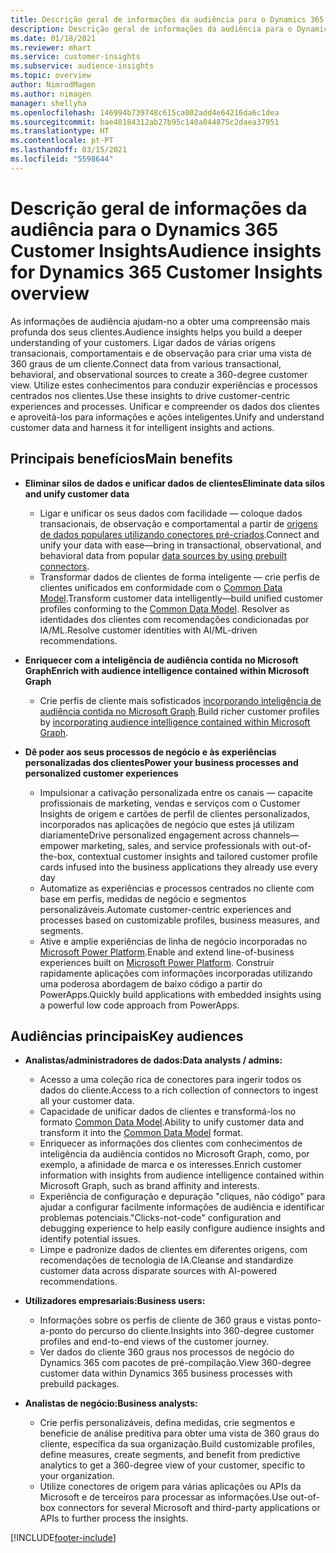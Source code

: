 ```yaml
---
title: Descrição geral de informações da audiência para o Dynamics 365 Customer Insights
description: Descrição geral de informações da audiência para o Dynamics 365 Customer Insights.
ms.date: 01/18/2021
ms.reviewer: mhart
ms.service: customer-insights
ms.subservice: audience-insights
ms.topic: overview
author: NimrodMagen
ms.author: nimagen
manager: shellyha
ms.openlocfilehash: 146994b739748c615ca002add4e64216da6c1dea
ms.sourcegitcommit: bae40184312ab27b95c140a044875c2daea37951
ms.translationtype: HT
ms.contentlocale: pt-PT
ms.lasthandoff: 03/15/2021
ms.locfileid: "5598644"
---
```

# <a name="audience-insights-for-dynamics-365-customer-insights-overview"></a><span data-ttu-id="43b91-103">Descrição geral de informações da audiência para o Dynamics 365 Customer Insights</span><span class="sxs-lookup"><span data-stu-id="43b91-103">Audience insights for Dynamics 365 Customer Insights overview</span></span>

<span data-ttu-id="43b91-104">As informações de audiência ajudam-no a obter uma compreensão mais profunda dos seus clientes.</span><span class="sxs-lookup"><span data-stu-id="43b91-104">Audience insights helps you build a deeper understanding of your customers.</span></span> <span data-ttu-id="43b91-105">Ligar dados de várias origens transacionais, comportamentais e de observação para criar uma vista de 360 graus de um cliente.</span><span class="sxs-lookup"><span data-stu-id="43b91-105">Connect data from various transactional, behavioral, and observational sources to create a 360-degree customer view.</span></span> <span data-ttu-id="43b91-106">Utilize estes conhecimentos para conduzir experiências e processos centrados nos clientes.</span><span class="sxs-lookup"><span data-stu-id="43b91-106">Use these insights to drive customer-centric experiences and processes.</span></span> <span data-ttu-id="43b91-107">Unificar e compreender os dados dos clientes e aproveitá-los para informações e ações inteligentes.</span><span class="sxs-lookup"><span data-stu-id="43b91-107">Unify and understand customer data and harness it for intelligent insights and actions.</span></span>

## <a name="main-benefits"></a><span data-ttu-id="43b91-108">Principais benefícios</span><span class="sxs-lookup"><span data-stu-id="43b91-108">Main benefits</span></span> 

- <span data-ttu-id="43b91-109">**Eliminar silos de dados e unificar dados de clientes**</span><span class="sxs-lookup"><span data-stu-id="43b91-109">**Eliminate data silos and unify customer data**</span></span>

  - <span data-ttu-id="43b91-110">Ligar e unificar os seus dados com facilidade — coloque dados transacionais, de observação e comportamental a partir de [origens de dados populares utilizando conectores pré-criados](data-sources.md).</span><span class="sxs-lookup"><span data-stu-id="43b91-110">Connect and unify your data with ease—bring in transactional, observational, and behavioral data from popular [data sources by using prebuilt connectors](data-sources.md).</span></span>
  - <span data-ttu-id="43b91-111">Transformar dados de clientes de forma inteligente — crie perfis de clientes unificados em conformidade com o [Common Data Model](/common-data-model/).</span><span class="sxs-lookup"><span data-stu-id="43b91-111">Transform customer data intelligently—build unified customer profiles conforming to the [Common Data Model](/common-data-model/).</span></span> <span data-ttu-id="43b91-112">Resolver as identidades dos clientes com recomendações condicionadas por IA/ML.</span><span class="sxs-lookup"><span data-stu-id="43b91-112">Resolve customer identities with AI/ML-driven recommendations.</span></span>

- <span data-ttu-id="43b91-113">**Enriquecer com a inteligência de audiência contida no Microsoft Graph**</span><span class="sxs-lookup"><span data-stu-id="43b91-113">**Enrich with audience intelligence contained within Microsoft Graph**</span></span>

  - <span data-ttu-id="43b91-114">Crie perfis de cliente mais sofisticados [incorporando inteligência de audiência contida no Microsoft Graph](enrichment-microsoft-graph.md).</span><span class="sxs-lookup"><span data-stu-id="43b91-114">Build richer customer profiles by [incorporating audience intelligence contained within Microsoft Graph](enrichment-microsoft-graph.md).</span></span>  

- <span data-ttu-id="43b91-115">**Dê poder aos seus processos de negócio e às experiências personalizadas dos clientes**</span><span class="sxs-lookup"><span data-stu-id="43b91-115">**Power your business processes and personalized customer experiences**</span></span>

  - <span data-ttu-id="43b91-116">Impulsionar a cativação personalizada entre os canais — capacite profissionais de marketing, vendas e serviços com o Customer Insights de origem e cartões de perfil de clientes personalizados, incorporados nas aplicações de negócio que estes já utilizam diariamente</span><span class="sxs-lookup"><span data-stu-id="43b91-116">Drive personalized engagement across channels—empower marketing, sales, and service professionals with out-of-the-box, contextual customer insights and tailored customer profile cards infused into the business applications they already use every day</span></span>
  - <span data-ttu-id="43b91-117">Automatize as experiências e processos centrados no cliente com base em perfis, medidas de negócio e segmentos personalizáveis.</span><span class="sxs-lookup"><span data-stu-id="43b91-117">Automate customer-centric experiences and processes based on customizable profiles, business measures, and segments.</span></span>
  - <span data-ttu-id="43b91-118">Ative e amplie experiências de linha de negócio incorporadas no [Microsoft Power Platform](https://powerplatform.microsoft.com/).</span><span class="sxs-lookup"><span data-stu-id="43b91-118">Enable and extend line-of-business experiences built on [Microsoft Power Platform](https://powerplatform.microsoft.com/).</span></span> <span data-ttu-id="43b91-119">Construir rapidamente aplicações com informações incorporadas utilizando uma poderosa abordagem de baixo código a partir do PowerApps.</span><span class="sxs-lookup"><span data-stu-id="43b91-119">Quickly build applications with embedded insights using a powerful low code approach from PowerApps.</span></span>  

## <a name="key-audiences"></a><span data-ttu-id="43b91-120">Audiências principais</span><span class="sxs-lookup"><span data-stu-id="43b91-120">Key audiences</span></span>

- <span data-ttu-id="43b91-121">**Analistas/administradores de dados:**</span><span class="sxs-lookup"><span data-stu-id="43b91-121">**Data analysts / admins:**</span></span>

  - <span data-ttu-id="43b91-122">Acesso a uma coleção rica de conectores para ingerir todos os dados do cliente.</span><span class="sxs-lookup"><span data-stu-id="43b91-122">Access to a rich collection of connectors to ingest all your customer data.</span></span>
  - <span data-ttu-id="43b91-123">Capacidade de unificar dados de clientes e transformá-los no formato [Common Data Model](/common-data-model/).</span><span class="sxs-lookup"><span data-stu-id="43b91-123">Ability to unify customer data and transform it into the [Common Data Model](/common-data-model/) format.</span></span>
  - <span data-ttu-id="43b91-124">Enriquecer as informações dos clientes com conhecimentos de inteligência da audiência contidos no Microsoft Graph, como, por exemplo, a afinidade de marca e os interesses.</span><span class="sxs-lookup"><span data-stu-id="43b91-124">Enrich customer information with insights from audience intelligence contained within Microsoft Graph, such as brand affinity and interests.</span></span>
  - <span data-ttu-id="43b91-125">Experiência de configuração e depuração "cliques, não código" para ajudar a configurar facilmente informações de audiência e identificar problemas potenciais.</span><span class="sxs-lookup"><span data-stu-id="43b91-125">"Clicks-not-code" configuration and debugging experience to help easily configure audience insights and identify potential issues.</span></span>
  - <span data-ttu-id="43b91-126">Limpe e padronize dados de clientes em diferentes origens, com recomendações de tecnologia de IA.</span><span class="sxs-lookup"><span data-stu-id="43b91-126">Cleanse and standardize customer data across disparate sources with AI-powered recommendations.</span></span>  

- <span data-ttu-id="43b91-127">**Utilizadores empresariais:**</span><span class="sxs-lookup"><span data-stu-id="43b91-127">**Business users:**</span></span>

  - <span data-ttu-id="43b91-128">Informações sobre os perfis de cliente de 360 graus e vistas ponto-a-ponto do percurso do cliente.</span><span class="sxs-lookup"><span data-stu-id="43b91-128">Insights into 360-degree customer profiles and end-to-end views of the customer journey.</span></span>
  - <span data-ttu-id="43b91-129">Ver dados do cliente 360 graus nos processos de negócio do Dynamics 365 com pacotes de pré-compilação.</span><span class="sxs-lookup"><span data-stu-id="43b91-129">View 360-degree customer data within Dynamics 365 business processes with prebuild packages.</span></span>

- <span data-ttu-id="43b91-130">**Analistas de negócio:**</span><span class="sxs-lookup"><span data-stu-id="43b91-130">**Business analysts:**</span></span>

  - <span data-ttu-id="43b91-131">Crie perfis personalizáveis, defina medidas, crie segmentos e beneficie de análise preditiva para obter uma vista de 360 graus do cliente, específica da sua organização.</span><span class="sxs-lookup"><span data-stu-id="43b91-131">Build customizable profiles, define measures, create segments, and benefit from predictive analytics to get a 360-degree view of your customer, specific to your organization.</span></span>  
  - <span data-ttu-id="43b91-132">Utilize conectores de origem para várias aplicações ou APIs da Microsoft e de terceiros para processar as informações.</span><span class="sxs-lookup"><span data-stu-id="43b91-132">Use out-of-box connectors for several Microsoft and third-party applications or APIs to further process the insights.</span></span>


[!INCLUDE[footer-include](../includes/footer-banner.md)]
